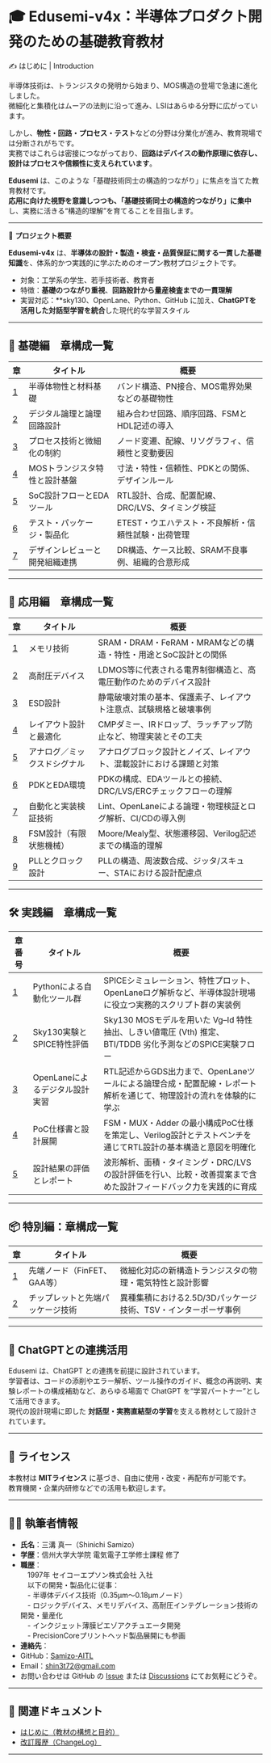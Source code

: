 # 🎓 Edusemi-v4x：半導体プロダクト開発のための基礎教育教材

✍️ はじめに | Introduction

半導体技術は、トランジスタの発明から始まり、MOS構造の登場で急速に進化しました。  
微細化と集積化はムーアの法則に沿って進み、LSIはあらゆる分野に広がっています。

しかし、**物性・回路・プロセス・テスト**などの分野は分業化が進み、教育現場では分断されがちです。  
実務ではこれらは密接につながっており、**回路はデバイスの動作原理に依存し、設計はプロセスや信頼性に支えられています**。

**Edusemi** は、このような「基礎技術同士の構造的つながり」に焦点を当てた教育教材です。  
**応用に向けた視野を意識しつつも、「基礎技術同士の構造的つながり」に集中**し、実務に活きる“構造的理解”を育てることを目指します。

---

📘 **プロジェクト概要**

**Edusemi-v4x** は、**半導体の設計・製造・検査・品質保証に関する一貫した基礎知識**を、体系的かつ実践的に学ぶためのオープン教材プロジェクトです。

- 対象：工学系の学生、若手技術者、教育者
- 特徴：**基礎のつながり重視**、**回路設計から量産検査までの一貫理解**
- 実習対応：**sky130、OpenLane、Python、GitHub に加え、**ChatGPTを活用した対話型学習を統合**した現代的な学習スタイル

---

## 🧭 基礎編　章構成一覧

| 章 | タイトル | 概要 |
|--------|----------|------|
| [1](chapter1_materials/README.md) | 半導体物性と材料基礎 | バンド構造、PN接合、MOS電界効果などの基礎物性 |
| [2](chapter2_comb_logic/README.md) | デジタル論理と論理回路設計 | 組み合わせ回路、順序回路、FSMとHDL記述の導入 |
| [3](chapter3_process_evolution/README.md) | プロセス技術と微細化の制約 | ノード変遷、配線、リソグラフィ、信頼性と変動要因 |
| [4](chapter4_mos_characteristics/README.md) | MOSトランジスタ特性と設計基盤 | 寸法・特性・信頼性、PDKとの関係、デザインルール |
| [5](chapter5_soc_design_flow/README.md) | SoC設計フローとEDAツール | RTL設計、合成、配置配線、DRC/LVS、タイミング検証 |
| [6](chapter6_test_and_package/README.md) | テスト・パッケージ・製品化 | ETEST・ウエハテスト・不良解析・信頼性試験・出荷管理 |
| [7](chapter7_design_review_and_org/README.md) | デザインレビューと開発組織連携 | DR構造、ケース比較、SRAM不良事例、組織的合意形成 |

---

## 🧩 応用編　章構成一覧

| 章 | タイトル | 概要 |
|--------|----------|------|
| [1](d_chapter1_memory_technologies/README.md) | メモリ技術 | SRAM・DRAM・FeRAM・MRAMなどの構造・特性・用途とSoC設計との関係 |
| [2](d_chapter2_high_voltage_devices/README.md) | 高耐圧デバイス | LDMOS等に代表される電界制御構造と、高電圧動作のためのデバイス設計 |
| [3](d_chapter3_esd_protection_design/README.md) | ESD設計 | 静電破壊対策の基本、保護素子、レイアウト注意点、試験規格と破壊事例 |
| [4](d_chapter4_layout_optimization/README.md) | レイアウト設計と最適化 | CMPダミー、IRドロップ、ラッチアップ防止など、物理実装とその工夫 |
| [5](d_chapter5_analog_mixed_signal/README.md) | アナログ／ミックスドシグナル | アナログブロック設計とノイズ、レイアウト、混載設計における課題と対策 |
| [6](d_chapter6_pdk_and_eda_environment/README.md) | PDKとEDA環境 | PDKの構成、EDAツールとの接続、DRC/LVS/ERCチェックフローの理解 |
| [7](d_chapter7_automation_and_verification/README.md) | 自動化と実装検証技術 | Lint、OpenLaneによる論理・物理検証とログ解析、CI/CDの導入例 |
| [8](d_chapter8_fsm_design_basics/README.md) | FSM設計（有限状態機械） | Moore/Mealy型、状態遷移図、Verilog記述までの構造的理解 |
| [9](d_chapter9_pll_and_clock_design/README.md) | PLLとクロック設計 | PLLの構造、周波数合成、ジッタ/スキュー、STAにおける設計配慮点 |

---

## 🛠 実践編　章構成一覧

| 章番号 | タイトル | 概要 |
|--------|----------|------|
| [1](e_chapter1_python_automation_tools/README.md) | Pythonによる自動化ツール群 | SPICEシミュレーション、特性プロット、OpenLaneログ解析など、半導体設計現場に役立つ実務的スクリプト群の実装例 |
| [2](e_chapter2_sky130_experiments/README.md) | Sky130実験とSPICE特性評価 | Sky130 MOSモデルを用いた Vg–Id 特性抽出、しきい値電圧 (Vth) 推定、BTI/TDDB 劣化予測などのSPICE実験フロー |
| [3](e_chapter3_openlane_practice/README.md) | OpenLaneによるデジタル設計実習 | RTL記述からGDS出力まで、OpenLaneツールによる論理合成・配置配線・レポート解析を通じて、物理設計の流れを体験的に学ぶ |
| [4](e_chapter4_poc_spec_and_design/README.md) | PoC仕様書と設計展開 | FSM・MUX・Adder の最小構成PoC仕様を策定し、Verilog設計とテストベンチを通じてRTL設計の基本構造と意図を明確化 |
| [5](e_chapter5_evaluation_and_report/README.md) | 設計結果の評価とレポート | 波形解析、面積・タイミング・DRC/LVSの設計評価を行い、比較・改善提案まで含めた設計フィードバック力を実践的に育成 

---

## 📦 特別編：章構成一覧

| 章 | タイトル | 概要 |
|--------|----------|------|
| [1](f_chapter1_finfet_gaa/README.md) | 先端ノード（FinFET、GAA等） | 微細化対応の新構造トランジスタの物理・電気特性と設計影響 |
| [2](f_chapter2_chiplet_pkg/README.md) | チップレットと先端パッケージ技術 | 異種集積における2.5D/3Dパッケージ技術、TSV・インターポーザ事例 |

---

## 🤖 ChatGPTとの連携活用

Edusemi は、ChatGPT との連携を前提に設計されています。  
学習者は、コードの添削やエラー解析、ツール操作のガイド、概念の再説明、実験レポートの構成補助など、あらゆる場面で ChatGPT を“学習パートナー”として活用できます。  
現代の設計現場に即した **対話型・実務直結型の学習**を支える教材として設計されています。

---

## 📄 ライセンス

本教材は **MITライセンス** に基づき、自由に使用・改変・再配布が可能です。  
教育機関・企業内研修などでの活用も歓迎します。

---

## 🧑‍🔬 執筆者情報

- **氏名**：三溝 真一（Shinichi Samizo）
- **学歴**：信州大学大学院 電気電子工学修士課程 修了
- **職歴**：  
　1997年 セイコーエプソン株式会社 入社  
　以下の開発・製品化に従事：  
　- 半導体デバイス技術（0.35µm〜0.18µmノード）  
　- ロジックデバイス、メモリデバイス、高耐圧インテグレーション技術の開発・量産化  
　- インクジェット薄膜ピエゾアクチュエータ開発  
　- PrecisionCoreプリントヘッド製品展開にも参画
- **連絡先**：
- GitHub：[Samizo-AITL](https://github.com/Samizo-AITL)  
- Email：shin3t72@gmail.com  
- お問い合わせは GitHub の [Issue](https://github.com/Samizo-AITL/Edusemi-v4x/issues) または [Discussions](https://github.com/Samizo-AITL/Edusemi-v4x/discussions) にてお気軽にどうぞ。

---

## 📘 関連ドキュメント

- [はじめに（教材の構想と目的）](introduction.md)
- [改訂履歴（ChangeLog）](revision_history.md)

---
